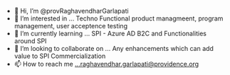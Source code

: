 - 👋 Hi, I’m @provRaghavendharGarlapati
- 👀 I’m interested in ... Techno Functional product managmeent, program management, user acceptence testing
- 🌱 I’m currently learning ... SPI - Azure AD B2C and Functionalities around SPI
- 💞️ I’m looking to collaborate on ... Any enhancements which can add value to SPI Commercialization
- 📫 How to reach me ...raghavendhar.garlapati@providence.org

<!---
provRaghavendharGarlapati/provRaghavendharGarlapati is a ✨ special ✨ repository because its `README.md` (this file) appears on your GitHub profile.
You can click the Preview link to take a look at your changes.
--->
